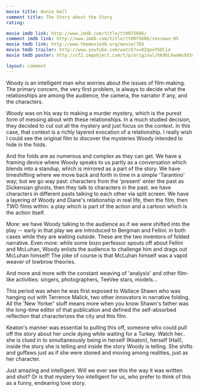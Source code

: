 ```yaml
---
movie title: Annie Hall
comment title: The Story about the Story
rating: 

movie imdb link: http://www.imdb.com/title/tt0075686/
comment imdb link: http://www.imdb.com/title/tt0075686/reviews-95
movie tmdb link: http://www.themoviedb.org/movie/703
movie tmdb trailer: http://www.youtube.com/watch?v=DZqoxYbDCio
movie tmdb poster: http://cf2.imgobject.com/t/p/original/bK9bLXwxWuXX5mbq75PZqjvAtfG.jpg

layout: comment
---
```


Woody is an intelligent man who worries about the issues of film-making. The primary concern, the very first problem, is always to decide what the relationships are among the audience, the camera, the narrator if any, and the characters.

Woody was on his way to making a murder mystery, which is the purest form of messing about with these relationships. In a much studied decision, they decided to cut out all the mystery and just focus on the context. In this case, that context is a richly layered evocation of a relationship. I really wish I could see the original film to discover the mysteries Woody intended to hide in the folds.

And the folds are as numerous and complex as they can get. We have a framing device where Woody speaks to us partly as a conversation which blends into a standup, which is mirrored as a part of the story. We have timeshifting where we move back and forth in time in a simple 'Tarantino' way; but we go way past: characters from the 'present' enter the past as Dickensian ghosts, then they talk to characters in the past. we have characters in different pasts talking to each other via split screen. We have a layering of Woody and Diane's relationship in real life, then the film, then TWO films within: a play which is part of the action and a cartoon which is the action itself.

More: we have Woody talking to the audience as if we were shifted into the play -- early in that play we are introduced to Bergman and Fellini: in both cases while they are waiting outside. These are the two inventors of folded narrative. Even more: while some bozo perfessor spouts off about Fellini and McLuhan, Woody enlists the audience to challenge him and drags out McLuhan himself! The joke of course is that McLuhan himself was a vapid weaver of lowbrow theories.

And more and more with the constant weaving of 'analysis' and other film-like activities: singers, photographers, TeeVee stars, models...

This period was when he was first exposed to Wallace Shawn who was hanging out with Terrence Malick, two other innovators in narrative folding. All the 'New Yorker' stuff means more when you know Shawn's father was the long-time editor of that publication and defined the self-absorbed reflection that characterizes the city and this film.

Keaton's manner was essential to pulling this off, someone who could pull off the story about her uncle dying while waiting for a Turkey. Watch her.. she is clued in to simultaneously being in herself (Keaton), herself (Hall), inside the story she is telling and inside the story Woody is telling. She shifts and guffaws just as if she were stoned and moving among realities, just as her character.

Just amazing and intelligent. Will we ever see this the way it was written and shot? Or is that mystery too intelligent for us, who prefer to think of this as a funny, endearing love story.